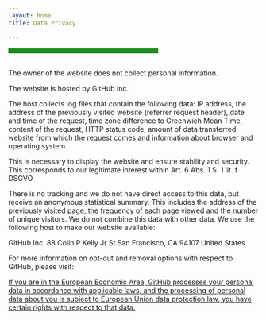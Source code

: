 ```yaml
---
layout: home
title: Data Privacy

---
```

<hr width="60%" style="height: 10px; background-color: #228b22; border-radius: 0;" align="center">

<br>
The owner of the website does not collect personal information. 

The website is hosted by GitHub Inc. 

The host collects log files that contain the following data: 
IP address, the address of the previously visited website (referrer request header), date and time of the request, time zone difference to Greenwich Mean Time, content of the request, HTTP status code, amount of data transferred, website from which the request comes and information about browser and operating system.

This is necessary to display the website and ensure stability and security. This corresponds to our legitimate interest within Art. 6 Abs. 1 S. 1 lit. f DSGVO

There is no tracking and we do not have direct access to this data, but receive an anonymous statistical summary. This includes the address of the previously visited page, the frequency of each page viewed and the number of unique visitors. We do not combine this data with other data. 
We use the following host to make our website available: 

GitHub Inc.
88 Colin P Kelly Jr St
San Francisco, CA 94107
United States

For more information on opt-out and removal options with respect to GitHub, please visit: 

<a href="https://docs.github.com/en/site-policy/privacy-policies/github-privacy-statement"> 

If you are in the European Economic Area, GitHub processes your personal data in accordance with applicable laws, and the processing of personal data about you is subject to European Union data protection law, you have certain rights with respect to that data.



